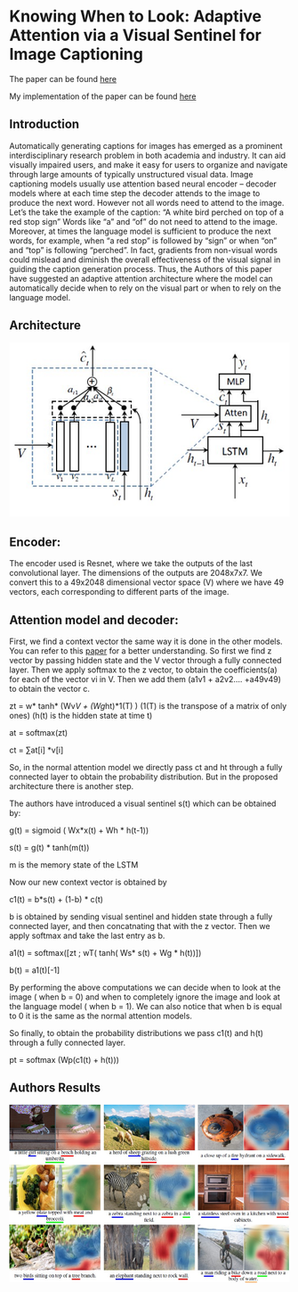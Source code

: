 # Knowing When to Look: Adaptive Attention via a Visual Sentinel for Image Captioning

The paper can be found [here](https://arxiv.org/pdf/1612.01887v2.pdf)

My implementation of the paper can be found [here](https://github.com/abhipraay/NLP/blob/main/Image%20Captioning/using_adaptive_attention.ipynb)

## Introduction

Automatically generating captions for images has emerged as a prominent interdisciplinary research problem in both academia and industry. It can aid visually impaired users, and make it easy for users to organize and navigate through large amounts of typically unstructured visual data. Image captioning models usually use attention based neural encoder – decoder models where at each time step the decoder attends to the image to produce the next word. However not all words need to attend to the image.
Let’s the take the example of the caption: “A white bird perched on top of a red stop sign”
Words like “a” and “of” do not need to attend to the image. Moreover, at times the language model is sufficient to produce the next words, for example, when “a red stop” is followed by “sign” or when “on” and “top” is following “perched”.
In fact, gradients from non-visual words could mislead and diminish the overall effectiveness of the visual signal in guiding the caption generation process.
Thus, the Authors of this paper have suggested an adaptive attention architecture where the model can automatically decide when to rely on the visual part or when to rely on the language model.

## Architecture

![architecture](assets/architecture.jpg)

## Encoder:
The encoder used is Resnet, where we take the outputs of the last convolutional layer. The dimensions of the outputs are 2048x7x7. We convert this to a 49x2048 dimensional vector space (V) where we have 49 vectors, each corresponding to different parts of the image. 

## Attention model and decoder:
First, we find a context vector the same way it is done in the other models. You can refer to this [paper](https://arxiv.org/pdf/1502.03044.pdf) for a better understanding. So first we find z vector by passing hidden state and the V vector through a fully connected layer. Then we apply softmax to the z vector, to obtain the coefficients(a) for each of the vector vi in V. Then we add them (a1v1 + a2v2…. +a49v49) to obtain the vector c.

zt = w* tanh* (Wv*V + (Wg*ht)*1(T) )           (1(T) is the transpose of a matrix of only ones)  (h(t) is the hidden state at time t) 

at = softmax(zt)                        

ct = ∑at[i] *v[i] 

So, in the normal attention model we directly pass ct and ht through a fully connected layer to obtain the probability distribution. But in the proposed architecture there is another step.

The authors have introduced a visual sentinel s(t) which can be obtained by:

g(t) = sigmoid ( Wx*x(t) + Wh * h(t-1))

s(t) = g(t) * tanh(m(t))      

m is the memory state of the LSTM

Now our new context vector is obtained by 

c1(t) = b*s(t) + (1-b) * c(t)

b is obtained by sending visual sentinel and hidden state through a fully connected layer, and then concatnating that with the z vector. Then we apply softmax and take the last entry as b.

a1(t) = softmax([zt ; wT( tanh( Ws* s(t) + Wg * h(t))])

b(t) = a1(t)[-1]

By performing the above computations we can decide when to look at the image ( when b = 0) and when to completely ignore the image and look at the language model ( when b = 1). We can also notice that when b is equal to 0 it is the same as the normal attention models.

So finally, to obtain the probability distributions we pass c1(t) and h(t) through a fully connected layer.

pt = softmax (Wp(c1(t) + h(t)))

## Authors Results
 
![architecture](assets/results.jpg)
